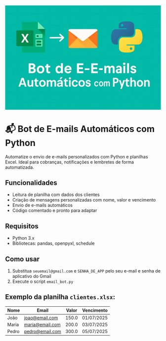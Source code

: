 ![Capa do Projeto](capa.png)

# 📬 Bot de E-mails Automáticos com Python

Automatize o envio de e-mails personalizados com Python e planilhas Excel. Ideal para cobranças, notificações e lembretes de forma automatizada.

## Funcionalidades

- Leitura de planilha com dados dos clientes
- Criação de mensagens personalizadas com nome, valor e vencimento
- Envio de e-mails automáticos
- Código comentado e pronto para adaptar

## Requisitos

- Python 3.x
- Bibliotecas: pandas, openpyxl, schedule

## Como usar

1. Substitua `seuemail@gmail.com` e `SENHA_DE_APP` pelo seu e-mail e senha de aplicativo do Gmail
2. Execute o script `email_bot.py`

## Exemplo da planilha `clientes.xlsx`:

| Nome  | Email           | Valor | Vencimento  |
|-------|------------------|--------|--------------|
| João  | joao@email.com   | 150.0  | 01/07/2025   |
| Maria | maria@email.com  | 200.0  | 03/07/2025   |
| Pedro | pedro@email.com  | 300.0  | 05/07/2025   |
